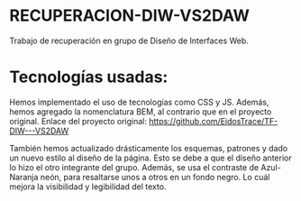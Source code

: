 # RECUPERACION-DIW-VS2DAW
Trabajo de recuperación en grupo de Diseño de Interfaces Web.

# Tecnologías usadas:
Hemos implementado el uso de tecnologías como CSS y JS. Además, hemos agregado la nomenclatura BEM, al contrario que en el proyecto original.
Enlace del proyecto original:
https://github.com/EidosTrace/TF-DIW---VS2DAW

También hemos actualizado drásticamente los esquemas, patrones y dado un nuevo estilo al diseño de la página. Esto se debe a que el diseño anterior lo hizo el otro integrante del grupo.
Además, se usa el contraste de Azul-Naranja neón, para resaltarse unos a otros en un fondo negro. Lo cuál mejora la visibilidad y legibilidad del texto.
